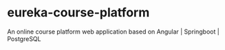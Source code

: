 # eureka-course-platform
An online course platform web application based on Angular | Springboot | PostgreSQL
